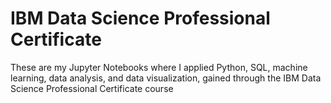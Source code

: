 # IBM Data Science Professional Certificate

These are my Jupyter Notebooks where I applied Python, SQL, machine learning, data analysis, and data visualization, gained through the IBM Data Science Professional Certificate course
